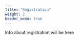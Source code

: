 ```yaml
---
title: "Registration"
weight: 2
header_menu: true
---
```

<!-- If you would like to attend the hackathon, please register here:

[Registration page (not yet set up)]() (until xx, 2025). After the registration has been confirmed, we will ask for the payment of the participation fee (150 €). 

Participation fees will include: xx, xx, xx.  -->

Info about registration will be here

<!--Registration for the Hamburg Node of the Digital Earths Global Hackathon is not yet open. A link to the registration page will be published here once it becomes available. 

In the meantime, if you're interested in participating, you can express your interest in joining this or another node of the Global Hackathon via [this page](https://events.mpimet.mpg.de/event/86/). Stay tuned for updates as the event approaches! -->
